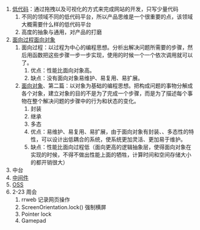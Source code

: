 1. [低代码](https://www.infoq.cn/article/azghhkh5xxtmrdlc6ffc)：通过拖拽以及可视化的方式来完成网站的开发，只写少量代码
   1. 不同的领域不同的低代码平台，所以产品思维是一个很重要的点，该领域大概需要什么样的低代码平台
   2. 高度的抽象与通用，对产品的打磨
2. [面向过程面向对象](https://juejin.cn/post/7030347770774945805)
   1. 面向过程：以过程为中心的编程思想。分析出解决问题所需要的步骤，然后用函数把这些步骤一步一步实现，使用的时候一个一个依次调用就可以了。
      1. 优点：性能比面向对象高。
      2. 缺点：没有面向对象易维护、易复用、易扩展。
   2. [面向对象](https://blog.csdn.net/sugar_no1/article/details/86366714)、第二篇：以对象为基础的编程思想。把构成问题的事物分解成各个对象，建立对象的目的不是为了完成一个步骤，而是为了描述每个事物在整个解决问题的步骤中的行为和状态的变化。
      1. 封装
      2. 继承
      3. 多态
      4. 优点：易维护、易复用、易扩展，由于面向对象有封装、、多态性的特性，可以设计出低耦合的系统，使系统更加灵活、更加易于维护。
      5. 缺点：性能比面向过程低（面向更高的逻辑抽象层，使得面向对象在实现的时候，不得不做出性能上面的牺牲，计算时间和空间存储大小的都开销很大）
3. 中台
4. [中间件](https://juejin.cn/post/6844904039608500237)
5. [OSS](https://help.aliyun.com/document_detail/31883.html)
6. 2-23 周会
   1. rrweb 记录网页操作
   2. ScreenOrientation.lock() 强制横屏
   3. Pointer lock
   4. Gamepad